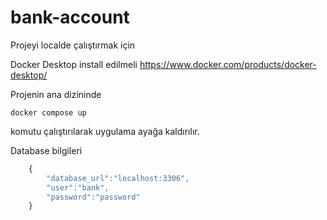 # bank-account

Projeyi localde çalıştırmak için


Docker Desktop install edilmeli
https://www.docker.com/products/docker-desktop/

Projenin ana dizininde 

``` shell
docker compose up
```

komutu çalıştırılarak uygulama ayağa kaldırılır.

Database bilgileri 

``` javascript
    {
        "database_url":"localhost:3306",
        "user":"bank",
        "password":"password"
    }
```